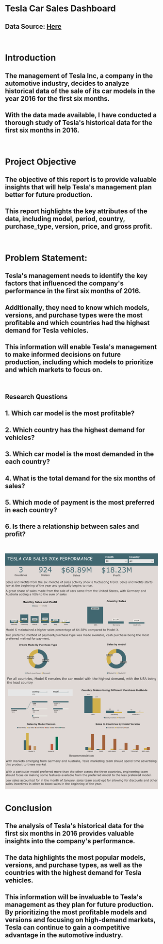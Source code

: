 # Tesla Car Sales Dashboard

## Data Source: [Here](https://github.com/VictorOluniyi/Sales-Performance-Dashboard)

<br />


# Introduction



## The management of Tesla Inc, a company in the automotive industry, decides to analyze historical data of the sale of its car models in the year 2016 for the first six months.

## With the data made available, I have conducted a thorough study of Tesla's historical data for the first six months in 2016. 

<br />

# Project Objective

## The objective of this report is to provide valuable insights that will help Tesla's management plan better for future production. 

## This report highlights the key attributes of the data, including model, period, country, purchase_type, version, price, and gross profit.

<br />

# Problem Statement:


## Tesla's management needs to identify the key factors that influenced the company's performance in the first six months of 2016. 

## Additionally, they need to know which models, versions, and purchase types were the most profitable and which countries had the highest demand for Tesla vehicles.
## This information will enable Tesla's management to make informed decisions on future production, including which models to prioritize and which markets to focus on.

<br />

## Research Questions
## 1. Which car model is the most profitable? 
## 2. Which country has the highest demand for vehicles?
## 3. Which car model is the most demanded in the each country?
## 4. What is the total demand for the six months of sales?
## 5. Which mode of payment is the most preferred in each country?
## 6. Is there a relationship between sales and profit?



<br />

<p align="center">
  <img src="./tesla_sales.png" alt="car sales dashboard image">
</p>




# Conclusion

## The analysis of Tesla's historical data for the first six months in 2016 provides valuable insights into the company's performance. 
## The data highlights the most popular models, versions, and purchase types, as well as the countries with the highest demand for Tesla vehicles. 

## This information will be invaluable to Tesla's management as they plan for future production. By prioritizing the most profitable models and versions and focusing on high-demand markets, Tesla can continue to gain a competitive advantage in the automotive industry.